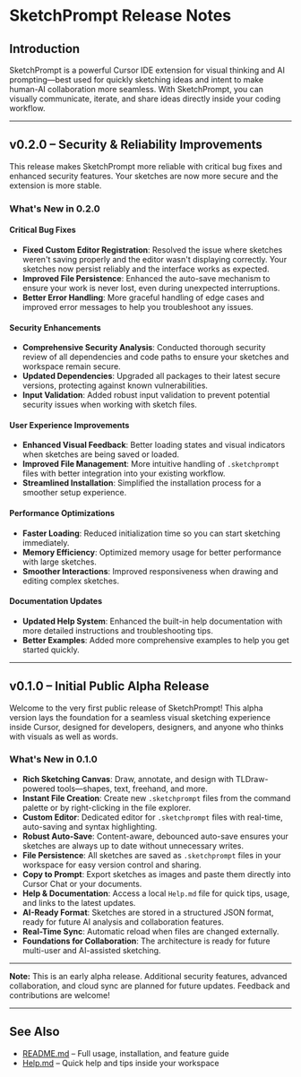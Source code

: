 # SketchPrompt Release Notes

## Introduction
SketchPrompt is a powerful Cursor IDE extension for visual thinking and AI prompting—best used for quickly sketching ideas and intent to make human-AI collaboration more seamless. With SketchPrompt, you can visually communicate, iterate, and share ideas directly inside your coding workflow.

---

## v0.2.0 – Security & Reliability Improvements

This release makes SketchPrompt more reliable with critical bug fixes and enhanced security features. Your sketches are now more secure and the extension is more stable.

### What's New in 0.2.0

####  **Critical Bug Fixes**
- **Fixed Custom Editor Registration**: Resolved the issue where sketches weren't saving properly and the editor wasn't displaying correctly. Your sketches now persist reliably and the interface works as expected.
- **Improved File Persistence**: Enhanced the auto-save mechanism to ensure your work is never lost, even during unexpected interruptions.
- **Better Error Handling**: More graceful handling of edge cases and improved error messages to help you troubleshoot any issues.

####  **Security Enhancements**
- **Comprehensive Security Analysis**: Conducted thorough security review of all dependencies and code paths to ensure your sketches and workspace remain secure.
- **Updated Dependencies**: Upgraded all packages to their latest secure versions, protecting against known vulnerabilities.
- **Input Validation**: Added robust input validation to prevent potential security issues when working with sketch files.

####  **User Experience Improvements**
- **Enhanced Visual Feedback**: Better loading states and visual indicators when sketches are being saved or loaded.
- **Improved File Management**: More intuitive handling of `.sketchprompt` files with better integration into your existing workflow.
- **Streamlined Installation**: Simplified the installation process for a smoother setup experience.

####  **Performance Optimizations**
- **Faster Loading**: Reduced initialization time so you can start sketching immediately.
- **Memory Efficiency**: Optimized memory usage for better performance with large sketches.
- **Smoother Interactions**: Improved responsiveness when drawing and editing complex sketches.

####  **Documentation Updates**
- **Updated Help System**: Enhanced the built-in help documentation with more detailed instructions and troubleshooting tips.
- **Better Examples**: Added more comprehensive examples to help you get started quickly.



---

## v0.1.0 – Initial Public Alpha Release

Welcome to the very first public release of SketchPrompt! This alpha version lays the foundation for a seamless visual sketching experience inside Cursor, designed for developers, designers, and anyone who thinks with visuals as well as words.

### What's New in 0.1.0

- **Rich Sketching Canvas**: Draw, annotate, and design with TLDraw-powered tools—shapes, text, freehand, and more.
- **Instant File Creation**: Create new `.sketchprompt` files from the command palette or by right-clicking in the file explorer.
- **Custom Editor**: Dedicated editor for `.sketchprompt` files with real-time, auto-saving and syntax highlighting.
- **Robust Auto-Save**: Content-aware, debounced auto-save ensures your sketches are always up to date without unnecessary writes.
- **File Persistence**: All sketches are saved as `.sketchprompt` files in your workspace for easy version control and sharing.
- **Copy to Prompt**: Export sketches as images and paste them directly into Cursor Chat or your documents.
- **Help & Documentation**: Access a local `Help.md` file for quick tips, usage, and links to the latest updates.
- **AI-Ready Format**: Sketches are stored in a structured JSON format, ready for future AI analysis and collaboration features.
- **Real-Time Sync**: Automatic reload when files are changed externally.
- **Foundations for Collaboration**: The architecture is ready for future multi-user and AI-assisted sketching.

---

**Note:** This is an early alpha release. Additional security features, advanced collaboration, and cloud sync are planned for future updates. Feedback and contributions are welcome!

---

## See Also
- [README.md](README.md) – Full usage, installation, and feature guide
- [Help.md](Help.md) – Quick help and tips inside your workspace 